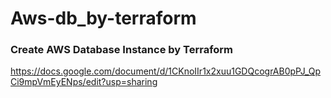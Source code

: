 # Aws-db_by-terraform
### Create AWS Database Instance by Terraform
https://docs.google.com/document/d/1CKnoIIr1x2xuu1GDQcogrAB0pPJ_QpCi9mpVmEyENps/edit?usp=sharing
